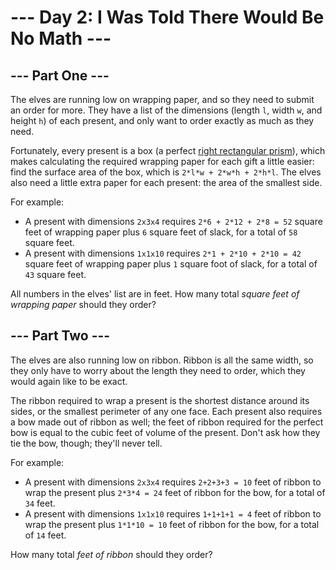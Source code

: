 # --- Day 2: I Was Told There Would Be No Math ---
## --- Part One ---

The elves are running low on wrapping paper, and so they need to submit an order for more. They have a list of the dimensions (length  `l`, width  `w`, and height  `h`) of each present, and only want to order exactly as much as they need.

Fortunately, every present is a box (a perfect  [right rectangular prism](https://en.wikipedia.org/wiki/Cuboid#Rectangular_cuboid)), which makes calculating the required wrapping paper for each gift a little easier: find the surface area of the box, which is  `2*l*w + 2*w*h + 2*h*l`. The elves also need a little extra paper for each present: the area of the smallest side.

For example:

-   A present with dimensions  `2x3x4`  requires  `2*6 + 2*12 + 2*8 = 52`  square feet of wrapping paper plus  `6`  square feet of slack, for a total of  `58`  square feet.
-   A present with dimensions  `1x1x10`  requires  `2*1 + 2*10 + 2*10 = 42`  square feet of wrapping paper plus  `1`  square foot of slack, for a total of  `43`  square feet.

All numbers in the elves' list are in  feet. How many total  _square feet of wrapping paper_  should they order?

## --- Part Two ---

The elves are also running low on ribbon. Ribbon is all the same width, so they only have to worry about the length they need to order, which they would again like to be exact.

The ribbon required to wrap a present is the shortest distance around its sides, or the smallest perimeter of any one face. Each present also requires a bow made out of ribbon as well; the feet of ribbon required for the perfect bow is equal to the cubic feet of volume of the present. Don't ask how they tie the bow, though; they'll never tell.

For example:
-   A present with dimensions  `2x3x4`  requires  `2+2+3+3 = 10`  feet of ribbon to wrap the present plus  `2*3*4 = 24`  feet of ribbon for the bow, for a total of  `34`  feet.
-   A present with dimensions  `1x1x10`  requires  `1+1+1+1 = 4`  feet of ribbon to wrap the present plus  `1*1*10 = 10`  feet of ribbon for the bow, for a total of  `14`  feet.

How many total  _feet of ribbon_  should they order?